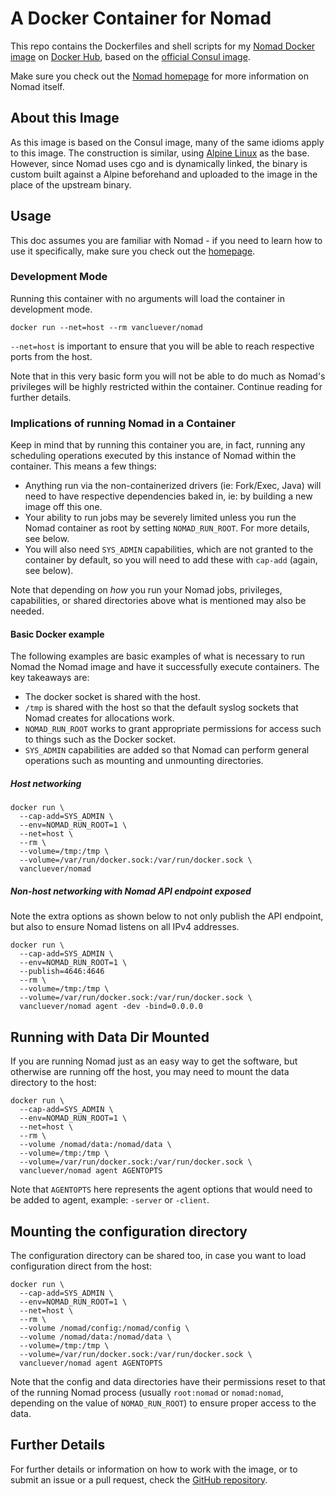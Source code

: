 # A Docker Container for Nomad

This repo contains the Dockerfiles and shell scripts for my [Nomad Docker
image][nomad-docker-image] on [Docker Hub][docker-hub], based on the [official
Consul image][official-consul-image].

Make sure you check out the [Nomad homepage][nomad-homepage] for more
information on Nomad itself.

[nomad-docker-image]: https://hub.docker.com/r/vancluever/nomad/ 
[docker-hub]: https://hub.docker.com/
[official-consul-image]: https://registry.hub.docker.com/_/consul/
[nomad-homepage]: https://nomadproject.io/ 

## About this Image

As this image is based on the Consul image, many of the same idioms apply to
this image. The construction is similar, using [Alpine Linux][alpine-linux] as
the base.  However, since Nomad uses cgo and is dynamically linked, the binary
is custom built against a Alpine beforehand and uploaded to the image in the
place of the upstream binary.

[alpine-linux]: https://alpinelinux.org/

## Usage

This doc assumes you are familiar with Nomad - if you need to learn how to use
it specifically, make sure you check out the [homepage][nomad-homepage].

### Development Mode

Running this container with no arguments will load the container in development
mode.

```
docker run --net=host --rm vancluever/nomad
```

`--net=host` is important to ensure that you will be able to reach respective
ports from the host.

Note that in this very basic form you will not be able to do much as Nomad's
privileges will be highly restricted within the container. Continue reading for
further details.

### Implications of running Nomad in a Container

Keep in mind that by running this container you are, in fact, running any
scheduling operations executed by this instance of Nomad within the container.
This means a few things:

* Anything run via the non-containerized drivers (ie: Fork/Exec, Java) will need
  to have respective dependencies baked in, ie: by building a new image off this
  one.
* Your ability to run jobs may be severely limited unless you run the Nomad
  container as root by setting `NOMAD_RUN_ROOT`. For more details, see below.
* You will also need `SYS_ADMIN` capabilities, which are not granted to the
  container by default, so you will need to add these with `cap-add` (again, see
  below).

Note that depending on _how_ you run your Nomad jobs, privileges, capabilities,
or shared directories above what is mentioned may also be needed.

#### Basic Docker example

The following examples are basic examples of what is necessary to run Nomad
the Nomad image and have it successfully execute containers. The key takeaways
are:

* The docker socket is shared with the host.
* `/tmp` is shared with the host so that the default syslog sockets that Nomad
  creates for allocations work.
* `NOMAD_RUN_ROOT` works to grant appropriate permissions for access such to
  things such as the Docker socket.
* `SYS_ADMIN` capabilities are added so that Nomad can perform general
  operations such as mounting and unmounting directories.

##### Host networking

```
docker run \
  --cap-add=SYS_ADMIN \
  --env=NOMAD_RUN_ROOT=1 \
  --net=host \
  --rm \
  --volume=/tmp:/tmp \
  --volume=/var/run/docker.sock:/var/run/docker.sock \
  vancluever/nomad
```

##### Non-host networking with Nomad API endpoint exposed

Note the extra options as shown below to not only publish the API endpoint, but
also to ensure Nomad listens on all IPv4 addresses.

```
docker run \
  --cap-add=SYS_ADMIN \
  --env=NOMAD_RUN_ROOT=1 \
  --publish=4646:4646
  --rm \
  --volume=/tmp:/tmp \
  --volume=/var/run/docker.sock:/var/run/docker.sock \
  vancluever/nomad agent -dev -bind=0.0.0.0
```


## Running with Data Dir Mounted

If you are running Nomad just as an easy way to get the software, but
otherwise are running off the host, you may need to mount the data directory
to the host:

```
docker run \
  --cap-add=SYS_ADMIN \
  --env=NOMAD_RUN_ROOT=1 \
  --net=host \
  --rm \
  --volume /nomad/data:/nomad/data \
  --volume=/tmp:/tmp \
  --volume=/var/run/docker.sock:/var/run/docker.sock \
  vancluever/nomad agent AGENTOPTS
```

Note that `AGENTOPTS` here represents the agent options that would need to be
added to agent, example: `-server` or `-client`.

## Mounting the configuration directory

The configuration directory can be shared too, in case you want to load
configuration direct from the host:

```
docker run \
  --cap-add=SYS_ADMIN \
  --env=NOMAD_RUN_ROOT=1 \
  --net=host \
  --rm \
  --volume /nomad/config:/nomad/config \
  --volume /nomad/data:/nomad/data \
  --volume=/tmp:/tmp \
  --volume=/var/run/docker.sock:/var/run/docker.sock \
  vancluever/nomad agent AGENTOPTS
```

Note that the config and data directories have their permissions reset to that
of the running Nomad process (usually `root:nomad` or `nomad:nomad`, depending
on the value of `NOMAD_RUN_ROOT`) to ensure proper access to the data.

## Further Details

For further details or information on how to work with the image, or to submit
an issue or a pull request, check the [GitHub repository][github-repository].

[github-repository]: https://github.com/vancluever/docker-nomad
